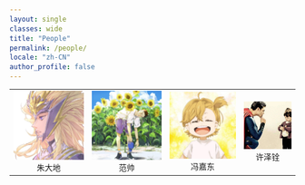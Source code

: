 ```yaml
---
layout: single
classes: wide
title: "People"
permalink: /people/
locale: "zh-CN"
author_profile: false
---
```


<table>
    <tr>
    	<td><center><img src="/image/zhudadi.jpg">朱大地</center></td>
        <td><center><img src="/image/fanshuai.jpg">范帅</center></td>
        <td><center><img src="/image/fengjiadong.jpg">冯嘉东</center></td>
        <td><center><img src="/image/xuzequan.jpg">许泽铨</center></td>
    </tr>
</table>

